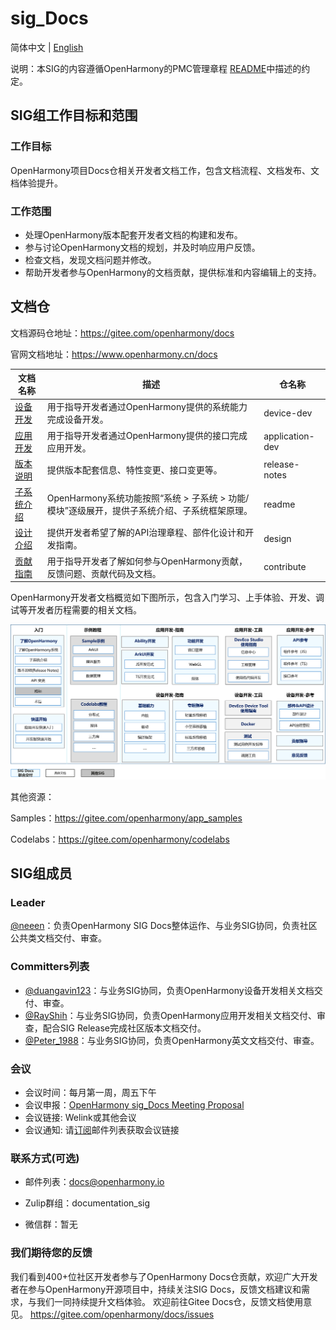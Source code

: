 # sig_Docs
简体中文 | [English](./sig_docs_cn.md)

说明：本SIG的内容遵循OpenHarmony的PMC管理章程 [README](../../zh/pmc.md)中描述的约定。

## SIG组工作目标和范围

### 工作目标
 OpenHarmony项目Docs仓相关开发者文档工作，包含文档流程、文档发布、文档体验提升。

### 工作范围
- 处理OpenHarmony版本配套开发者文档的构建和发布。
- 参与讨论OpenHarmony文档的规划，并及时响应用户反馈。
- 检查文档，发现文档问题并修改。
- 帮助开发者参与OpenHarmony的文档贡献，提供标准和内容编辑上的支持。

## 文档仓
文档源码仓地址：https://gitee.com/openharmony/docs

官网文档地址：https://www.openharmony.cn/docs

| 文档名称                                                     | 描述                                                         | 仓名称          |
| ------------------------------------------------------------ | ------------------------------------------------------------ | --------------- |
| [设备开发](https://gitee.com/openharmony/docs/blob/master/zh-cn/device-dev/Readme-CN.md) | 用于指导开发者通过OpenHarmony提供的系统能力完成设备开发。    | device-dev      |
| [应用开发](https://gitee.com/openharmony/docs/blob/master/zh-cn/application-dev/Readme-CN.md) | 用于指导开发者通过OpenHarmony提供的接口完成应用开发。        | application-dev |
| [版本说明](https://gitee.com/openharmony/docs/blob/master/zh-cn/release-notes/Readme.md) | 提供版本配套信息、特性变更、接口变更等。                     | release-notes   |
| [子系统介绍](https://gitee.com/openharmony/docs/blob/master/zh-cn/readme) | OpenHarmony系统功能按照“系统 > 子系统  > 功能/模块”逐级展开，提供子系统介绍、子系统框架原理。 | readme          |
| [设计介绍](https://gitee.com/openharmony/docs/tree/master/zh-cn/design) | 提供开发者希望了解的API治理章程、部件化设计和开发指南。      | design          |
| [贡献指南](https://gitee.com/openharmony/docs/tree/master/zh-cn/contribute) | 用于指导开发者了解如何参与OpenHarmony贡献，反馈问题、贡献代码及文档。 | contribute      |

OpenHarmony开发者文档概览如下图所示，包含入门学习、上手体验、开发、调试等开发者历程需要的相关文档。

![OpenHarmony文档概览](figures/docs_overview.png)

其他资源：

Samples：https://gitee.com/openharmony/app_samples

Codelabs：https://gitee.com/openharmony/codelabs

## SIG组成员

### Leader
[@neeen](https://gitee.com/neeen)：负责OpenHarmony SIG Docs整体运作、与业务SIG协同，负责社区公共类文档交付、审查。

### Committers列表
- [@duangavin123](https://gitee.com/duangavin123)：与业务SIG协同，负责OpenHarmony设备开发相关文档交付、审查。
- [@RayShih](https://gitee.com/RayShih)：与业务SIG协同，负责OpenHarmony应用开发相关文档交付、审查，配合SIG Release完成社区版本文档交付。
- [@Peter_1988](https://gitee.com/Peter_1988)：与业务SIG协同，负责OpenHarmony英文文档交付、审查。


### 会议
 - 会议时间：每月第一周，周五下午
 - 会议申报：[OpenHarmony sig_Docs Meeting Proposal]( https://etherpad.openharmony.cn/p/sig_docs)
 - 会议链接: Welink或其他会议
 - 会议通知: 请[订阅](https://lists.openatom.io/postorius/lists/docs.openharmony.io/)邮件列表获取会议链接


### 联系方式(可选)

- 邮件列表：docs@openharmony.io

- Zulip群组：documentation_sig

- 微信群：暂无

### 我们期待您的反馈
我们看到400+位社区开发者参与了OpenHarmony Docs仓贡献，欢迎广大开发者在参与OpenHarmony开源项目中，持续关注SIG Docs，反馈文档建议和需求，与我们一同持续提升文档体验。
欢迎前往Gitee Docs仓，反馈文档使用意见。
https://gitee.com/openharmony/docs/issues

